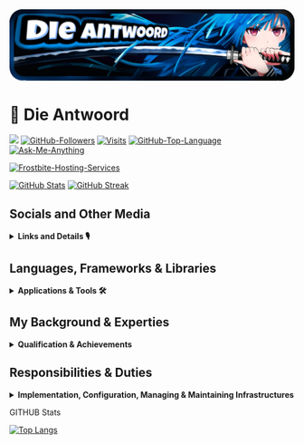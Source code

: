 
<!--
<image src="./assets/image00.png" alt=Slime-Banner width=1000/>

[![LinkedIn](https://img.shields.io/badge/linkedin-%230077B5.svg?&style=for-the-badge&logo=linkedin&logoColor=white)](https://www.linkedin.com/in/ademola-akinsola-3191571a2/)
[![Gmail](https://img.shields.io/badge/gmail-%23D14836.svg?&style=for-the-badge&logo=gmail&logoColor=white)](mailto:akinsolaademolatemitope@gmail.com)
-->

<picture>
  <source media="(prefers-color-scheme: dark)" srcset="assets/slime-sword-crop-WNAME3.png">
  <source media="(prefers-color-scheme: light)" srcset="assets/slime-sword-crop-WNAME3.png">
  <img alt="Slime-Banner" src="assets/slime-sword-crop-WNAME3.png" width=1000/>
</picture>

# 🌠 Die Antwoord

![](https://hit.yhype.me/github/profile?user_id=94087113)
[![GitHub-Followers](https://img.shields.io/github/followers/Die-Antwoord.svg?style=for-the-badge&logo=github&label=Follow&maxAge=2592000)](https://github.com/Die-Antwoord)
[![Visits](https://komarev.com/ghpvc?username=Die-Antwoord&style=for-the-badge&logo=github)](https://github.com/Die-Antwoord)
[![GitHub-Top-Language](https://img.shields.io/github/languages/top/qwertyquerty/pypresence.svg?style=for-the-badge&color=1a56bc&logo=python)](https://discord.gg/aF4Uq4DxdJ)
[![Ask-Me-Anything](https://img.shields.io/badge/Ask_Me-Anything-000.svg?style=for-the-badge&color=1a56bc)](https://discord.gg/aF4Uq4DxdJ)

[![Frostbite-Hosting-Services](https://img.shields.io/badge/Frostbite_Hosting_Services-000?style=for-the-badge&color=1a56bc&logo=Discord)](<https://dashboard.fb-hosting.ga/register?ref=nMHytd8d>)

[![GitHub Stats](https://github-readme-stats-die-antwoord.vercel.app/api?username=Die-Antwoord&show_icons=true&theme=transparent&border_radius=12)](https://discord.gg/aF4Uq4DxdJ)
[![GitHub Streak](https://github-readme-streak-stats.herokuapp.com?user=Die-Antwoord&theme=windows-dark&border_radius=12&date_format=j%20M%5B%20Y%5D&background=DD272700&border=DDDAD7&stroke=DDDDDD&sideNums=025CDA&sideLabels=417E87&currStreakLabel=417E87&dates=025CDA&ring=025CDA&fire=DD2727&currStreakNum=025CDA)](https://discord.gg/aF4Uq4DxdJ)

## Socials and Other Media

<details>
 <summary><b>Links and Details 🎙</b></summary>

> [![Discord](https://img.shields.io/badge/-Discord-000?style=for-the-badge&logo=Discord)](https://discord.gg/aF4Uq4DxdJ)

> [![Dangercord](https://img.shields.io/badge/-Dangercord-000?style=for-the-badge&logo=Discord)](https://dangercord.com)
> [![Blacklister](https://img.shields.io/badge/-Blacklister-000?style=for-the-badge&logo=Discord)](https://blacklister.xyz/)
> [![Replit](https://img.shields.io/badge/-Replit-000?style=for-the-badge&logo=Replit)](https://replit.com/@Die-Antwoord)
> [![Gitlab](https://img.shields.io/badge/-Gitlab-000?style=for-the-badge&logo=Gitlab)](https://gitlab.com/die-antwoord)
> [![LeetCode](https://img.shields.io/badge/-LeetCode-000?style=for-the-badge&logo=LeetCode)](https://leetcode.com/Die-Antwoord/)
> [![Codepen](https://img.shields.io/badge/-Codepen-000?style=for-the-badge&logo=codepen)](https://codepen.io/Die-Antwoord)
> [![Bitbucket](https://img.shields.io/badge/-Bitbucket-000?style=for-the-badge&logo=bitbucket)](https://bitbucket.org/dieantwoord1)
> [![npmjs](https://img.shields.io/badge/-npmjs-000?style=for-the-badge&logo=npm)](https://www.npmjs.com/~dieantwoord)
> [![Stack_Overflow](https://img.shields.io/badge/-Stack_Overflow-000?style=for-the-badge&logo=stack-overflow)](https://stackoverflow.com/users/20395182/die-antwoord)
> [![Medium](https://img.shields.io/badge/-Medium-000?style=for-the-badge&logo=medium)]()
> [![GitBook](https://img.shields.io/badge/-GitBook-000?style=for-the-badge&logo=gitbook)]()
> [![LinkedIn](https://img.shields.io/badge/-LinkedIn-000?style=for-the-badge&logo=linkedin&logoColor=blue)]()
> [![Reddit](https://img.shields.io/badge/-Reddit-000?style=for-the-badge&logo=Reddit)](https://www.reddit.com/user/die_antwoord_za)
> [![Twitch](https://img.shields.io/badge/-Twitch-000?style=for-the-badge&logo=Twitch)](https://www.twitch.tv/die_antwoord_wkj)
> [![Twitter](https://img.shields.io/badge/-Twitter-000?style=for-the-badge&logo=Twitter)](https://twitter.com/dieantwoordza)
> [![YouTube](https://img.shields.io/badge/-YouTube-000?style=for-the-badge&logo=YouTube&logoColor=red)](https://www.youtube.com/channel/UCnl7cWx6PVdIelry9YBFxXA)
> [![TikTok](https://img.shields.io/badge/-TikTok-000?style=for-the-badge&logo=tiktok&logoColor=purple)](https://www.tiktok.com/@die_antwoord_wkj)
> [![SoundCloud](https://img.shields.io/badge/-SoundCloud-000?style=for-the-badge&logo=soundcloud)](https://soundcloud.com/dieantwoordza)
> [![Spotify](https://img.shields.io/badge/-Spotify-000?style=for-the-badge&logo=Spotify)](https://open.spotify.com/user/zsb4oem3sdzl6k8bfara026pz?si=ce432f1572a34610)
> [![RSS-Feeds](https://img.shields.io/badge/-RSS-000?style=for-the-badge&logo=rss)]()
> [![Steam](https://img.shields.io/badge/-Steam-000?style=for-the-badge&logo=steam)]()
> [![Battle.net](https://img.shields.io/badge/-Battle.net-000?style=for-the-badge&logo=battle.net)]()
> [![MyAnimeList](https://img.shields.io/badge/-My_Anime_Watchlist-000?style=for-the-badge&logo=crunchyroll)](https://myanimelist.net/animelist/dieantwoord)
> [![PayPal](https://img.shields.io/badge/-PayPal-000?style=for-the-badge&logo=paypal)]()

</details>

## Languages, Frameworks & Libraries

<details>
 <summary><b>Applications & Tools 🛠</b></summary>

> [![Microsoft](https://img.shields.io/badge/-Microsoft-000?style=for-the-badge&logo=Microsoft&logoColor=darkblue)]()
> [![Windows-11](https://img.shields.io/badge/-Windows_11-000?style=for-the-badge&logo=windows11&logoColor=blue)]()
> [![Windows-XP](https://img.shields.io/badge/-Windows_XP-000?style=for-the-badge&logo=windowsxp&logoColor=red)]()
> [![Windows-95](https://img.shields.io/badge/-Windows_95-000?style=for-the-badge&logo=windows95&logoColor=lightblue)]()
> [![Microsoft_Server](https://img.shields.io/badge/-Microsoft_Server-000?style=for-the-badge&logo=windowsterminal)]()
> [![Microsoft_SQL_Server](https://img.shields.io/badge/-Microsoft_SQL_Server-000?style=for-the-badge&logo=microsoft-sql-server&logoColor=yellow)]()
> [![Microsoft_SharePoint](https://img.shields.io/badge/-Microsoft_SharePoint-000?style=for-the-badge&logo=microsoft-sharepoint&logoColor=blue)]()
> [![Microsoft_Azure](https://img.shields.io/badge/-Microsoft_Azure-000?style=for-the-badge&logo=microsoft-azure&logoColor=blue)]()
> [![Linux](https://img.shields.io/badge/-Linux-000?style=for-the-badge&logo=Linux)]()
> [![Arch_Linux](https://img.shields.io/badge/-Arch_Linux-000?style=for-the-badge&logo=arch-linux)]()
> [![Fedora](https://img.shields.io/badge/-Fedora-000?style=for-the-badge&logo=fedora)]()
> [![Kali_Linux](https://img.shields.io/badge/-Kali_Linux-000?style=for-the-badge&logo=kali-linux)]()
> [![RedHat](https://img.shields.io/badge/-Red%20Hat-000?style=for-the-badge&logo=redhat)]()
> [![SUSE](https://img.shields.io/badge/-SUSE-000?style=for-the-badge&logo=SUSE)]()
> [![Ubuntu](https://img.shields.io/badge/-Ubuntu-000?style=for-the-badge&logo=ubuntu)]()
> [![Python](https://img.shields.io/badge/-Python-000?style=for-the-badge&logo=python)]()
> [![Powershell](https://img.shields.io/badge/-Powershell-000?style=for-the-badge&logo=powershell)]()
> [![TypeScript](https://img.shields.io/badge/-TypeScript-000?style=for-the-badge&logo=typescript)]()
> [![JavaScript](https://img.shields.io/badge/-JavaScript-000?style=for-the-badge&logo=javascript)]()
> [![HTML5](https://img.shields.io/badge/-HTML5-000?style=for-the-badge&logo=html5)]()
> [![HTML](https://img.shields.io/badge/-HTML-000?style=for-the-badge&logo=html5)]()
> [![CSS3](https://img.shields.io/badge/-CSS3-000?style=for-the-badge&logo=css3)]()
> [![CSS](https://img.shields.io/badge/-CSS-000?style=for-the-badge&logo=css3)]()
> [![Markdown](https://img.shields.io/badge/Markdown-000000?style=for-the-badge&logo=markdown&logoColor=yellow)]()
> [![Vercel](https://img.shields.io/badge/-Vercel-000?style=for-the-badge&logo=vercel)]()
> [![MongoDB](https://img.shields.io/badge/-MongoDB-000?style=for-the-badge&logo=mongodb)]()
> [![MySQL](https://img.shields.io/badge/-MySQL-000?style=for-the-badge&logo=mysql)]()
> [![SQLite](https://img.shields.io/badge/-SQLite-000?style=for-the-badge&logo=sqlite)]()
> [![Visual_Studio](https://img.shields.io/badge/-Visual_Studio-000?style=for-the-badge&logo=visual%20studio)]()
> [![Sublime_Text](https://img.shields.io/badge/-Sublime_Text-000?style=for-the-badge&logo=sublime-text)]()
> [![Gimp](https://img.shields.io/badge/-Gimp-000?style=for-the-badge&logo=gimp)]()
> [![PS](https://img.shields.io/badge/-PS-000?style=for-the-badge&logo=adobephotoshop)]()
> [![Wordpress](https://img.shields.io/badge/-Wordpress-000?style=for-the-badge&logo=wordpress)]()
> [![Joomla](https://img.shields.io/badge/-Joomla-000?style=for-the-badge&logo=joomla)]()
> [![Drupal](https://img.shields.io/badge/-Drupal-000?style=for-the-badge&logo=drupal)]()
> [![Google_Cloud](https://img.shields.io/badge/-Google_Cloud-000?style=for-the-badge&logo=google-cloud)](https://github.com/Die-Antwoord)

</details>

## My Background & Experties

<details>
 <summary><b>Qualification & Achievements</b></summary>

> ⦁ +A 220-601 (Hardware and Software) Exam No 220-601 

> ⦁ +A 220-602 (IT Technician) Exam No 220-602 

> ⦁ +N (Networking) 

> ⦁ MCSE:70-270 (Installing, Configuring, and Administering Microsoft Windows XP Professional) 

> ⦁ MCSE:70-293 (Planning and Maintaining a Windows Server 2003 Network Infrastructure) 

> ⦁ MCSE:70-236 (Microsoft Exchange Server 2007 Configuration) 

> ⦁ MCSE:70-294 (Windows Server 2003 Active Directory Planning Implementation and Maintenance) 

> ⦁ MCSE:70-290 (Windows Server 2003 Environment Management and Maintenance ) 

> ⦁ MCSE:70-291 (Windows Server 2003 Network Infrastructure Implementation Management and Maintenance) 

> ⦁ MCSE:70-297 (Windows Server 2003 Directory Service Design) 

> ⦁ MCSE:70-294 (Windows Server 2003 Active Directory Planning Implementation and Maintenance) 

> ⦁ MCSE:70-236 (Microsoft Exchange Server 2007 Configuration) 

> ⦁ MCSE:70-228 (SQL Server 2000 Administration) 

> ⦁ CCNA 

> ⦁ Linux Server (Ubuntu, Kali) 

> ⦁ ICDL, ITIL

</details>

## Responsibilities & Duties

<details>
 <summary><b>Implementation, Configuration, Managing & Maintaining Infrastructures</b></summary>

> ⦁ SQL Server Databases 

> ⦁ Active Directory Domain Server Infrastructure 

> ⦁ Microsoft Exchange Server 

> ⦁ Microsoft SQL 

> ⦁ Virtualized Server (VMware, Esxi, HyperV) 

> ⦁ Microsoft HyperV Cluster Server 

> ⦁ Windows Update Server 

> ⦁ Windows Desktop Application (Deplotment, Backups) 

> ⦁ Antivirus Systems ( Trend Micro, Bit defender, Kaspersky ) 

> ⦁ Network LAN and WAN services ⦁ Firewalls, DMZ, Routing and QOS 

> ⦁ DNS, IIS and 3de party hosted services 

> ⦁ Web Proxy Systems and Server (ISA, Free Proxy etc.) 

> ⦁ Backups tapes, drives and online storage 

> ⦁ 3de party apps (Coltech, VIP, Pastel, AutoCAD, Qcad, Photoshop, Smartboards)

  </details>

GITHUB Stats

[![Top Langs](https://github-readme-stats-die-antwoord.vercel.app/api/top-langs/?username=Die-Antwoord&theme=transparent&layout=compact&card_width=445&border_radius=12)](https://discord.gg/aF4Uq4DxdJ)

<!--
[![Discord Presence](https://lanyard.cnrad.dev/api/224320540402253824?theme=dark&bg=06142e&animated=true&hideDiscrim=true&borderRadius=25px&idleMessage=||There%20can%20only%20be%20one||)](https://discord.com/users/224320540402253824)
x
-->
